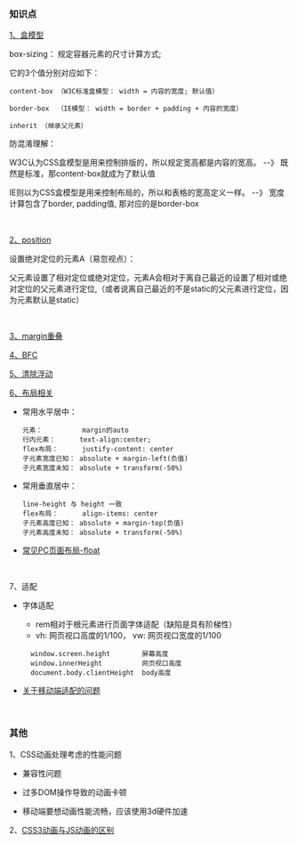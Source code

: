 ### 知识点

[1、盒模型](https://www.zhangxinxu.com/wordpress/2016/09/talking-about-css-margin-box/)
  
  box-sizing： 规定容器元素的尺寸计算方式;
   
  它的3个值分别对应如下：
  
    content-box （W3C标准盒模型： width = 内容的宽度; 默认值）

    border-box  （IE模型： width = border + padding + 内容的宽度）

    inherit （继承父元素）
  
  防混淆理解：
  
  W3C认为CSS盒模型是用来控制排版的，所以规定宽高都是内容的宽高。 --》 既然是标准，那content-box就成为了默认值
  
  IE则以为CSS盒模型是用来控制布局的，所以和表格的宽高定义一样。  --》 宽度计算包含了border, padding值, 那对应的是border-box
  
<br/>

[2、position](https://www.ruanyifeng.com/blog/2019/11/css-position.html)

  设置绝对定位的元素A（易忽视点）： 

  父元素设置了相对定位或绝对定位，元素A会相对于离自己最近的设置了相对或绝对定位的父元素进行定位,（或者说离自己最近的不是static的父元素进行定位，因为元素默认是static）

<br/>

[3、margin重叠](https://github.com/aermin/blog/issues/40)

[4、BFC](https://juejin.im/post/5a4dbe026fb9a0452207ebe6)

[5、清除浮动](https://github.com/YvetteLau/Step-By-Step/issues/32)

[6、布局相关](https://www.cnblogs.com/Tiboo/p/7617453.html)

  * 常用水平居中：

    ````
    元素：          margin的auto
    行内元素：      text-align:center;
    flex布局：      justify-content: center
    子元素宽度已知： absolute + margin-left(负值)
    子元素宽度未知： absolute + transform(-50%)
    ````
  
  * 常用垂直居中：
  
    ````
    line-height 与 height 一致
    flex布局：      align-items: center 
    子元素高度已知： absolute + margin-top(负值)
    子元素高度未知： absolute + transform(-50%)
    ````  

  * [常见PC页面布局-float](https://www.cnblogs.com/Tiboo/p/6817185.html)
  
<br/>

7、适配
  * 字体适配
    * rem相对于根元素进行页面字体适配（缺陷是具有阶梯性）
    * vh: 网页视口高度的1/100， vw: 网页视口宽度的1/100
    ````
      window.screen.height        屏幕高度
      window.innerHeight          网页视口高度
      document.body.clientHeight  body高度
    ````

  * [关于移动端适配的问题](https://www.cnblogs.com/Tiboo/p/12273842.html)

<br/>

### 其他

1、CSS动画处理考虑的性能问题

* 兼容性问题

* 过多DOM操作导致的动画卡顿

* 移动端要想动画性能流畅，应该使用3d硬件加速


2、[CSS3动画与JS动画的区别](https://www.cnblogs.com/shuaishuaidejun/p/7444711.html)

    
